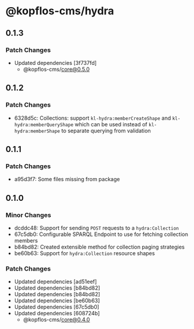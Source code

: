# @kopflos-cms/hydra

## 0.1.3

### Patch Changes

- Updated dependencies [3f737fd]
  - @kopflos-cms/core@0.5.0

## 0.1.2

### Patch Changes

- 6328d5c: Collections: support `kl-hydra:memberCreateShape` and `kl-hydra:memberQueryShape` which can be used instead of `kl-hydra:memberShape` to separate querying from validation

## 0.1.1

### Patch Changes

- a95d3f7: Some files missing from package

## 0.1.0

### Minor Changes

- dcddc48: Support for sending `POST` requests to a `hydra:Collection`
- 67c5db0: Configurable SPARQL Endpoint to use for fetching collection members
- b84bd82: Created extensible method for collection paging strategies
- be60b63: Support for `hydra:Collection` resource shapes

### Patch Changes

- Updated dependencies [ad51eef]
- Updated dependencies [b84bd82]
- Updated dependencies [b84bd82]
- Updated dependencies [be60b63]
- Updated dependencies [67c5db0]
- Updated dependencies [608724b]
  - @kopflos-cms/core@0.4.0
